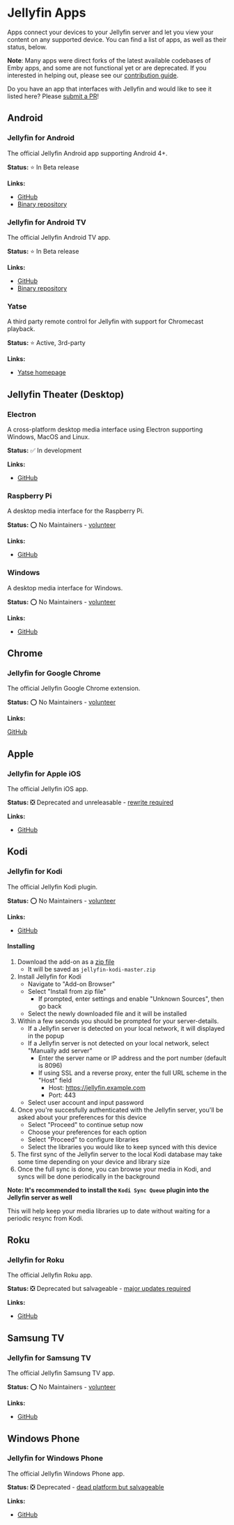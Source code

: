 # Jellyfin Apps

Apps connect your devices to your Jellyfin server and let you view your content on any supported device. You can find a list of apps, as well as their status, below.

**Note**: Many apps were direct forks of the latest available codebases of Emby apps, and some are not functional yet or are deprecated. If you interested in helping out, please see our [contribution guide](/contributor-docs/contributing).

Do you have an app that interfaces with Jellyfin and would like to see it listed here? Please [submit a PR](https://github.com/jellyfin/jellyfin-docs)!

## Android

### Jellyfin for Android

The official Jellyfin Android app supporting Android 4+.

**Status:** ⭐ In Beta release

**Links:**

* [GitHub](https://github.com/jellyfin/jellyfin-android)
* [Binary repository](https://repo.jellyfin.org/releases/client/android)

### Jellyfin for Android TV

The official Jellyfin Android TV app.

**Status:** ⭐ In Beta release

**Links:**

* [GitHub](https://github.com/jellyfin/jellyfin-androidtv)
* [Binary repository](https://repo.jellyfin.org/releases/client/androidtv)

### Yatse

A third party remote control for Jellyfin with support for Chromecast playback.

**Status:** ⭐ Active, 3rd-party

**Links:**

* [Yatse homepage](https://yatse.tv/)

## Jellyfin Theater (Desktop)

### Electron

A cross-platform desktop media interface using Electron supporting Windows, MacOS and Linux.

**Status:** ✅ In development

**Links:**

* [GitHub](https://github.com/jellyfin/jellyfin-theater-electron)

### Raspberry Pi

A desktop media interface for the Raspberry Pi.

**Status:** ⭕ No Maintainers - [volunteer](/contributor-docs/contributing)

**Links:**

* [GitHub](https://github.com/jellyfin/jellyfin-theater-pi)

### Windows

A desktop media interface for Windows.

**Status:** ⭕ No Maintainers - [volunteer](/contributor-docs/contributing)

**Links:**

* [GitHub](https://github.com/jellyfin/jellyfin-theater-windows)

## Chrome

### Jellyfin for Google Chrome

The official Jellyfin Google Chrome extension.

**Status:** ⭕ No Maintainers - [volunteer](/contributor-docs/contributing)

**Links:**

[GitHub](https://github.com/jellyfin/jellyfin-chrome)


## Apple

### Jellyfin for Apple iOS

The official Jellyfin iOS app.

**Status:** ❎ Deprecated and unreleasable - [rewrite required](/contributor-docs/contributing)

**Links:**

* [GitHub](https://github.com/jellyfin/jellyfin-ios)

## Kodi

### Jellyfin for Kodi

The official Jellyfin Kodi plugin.

**Status:** ⭕ No Maintainers - [volunteer](/contributor-docs/contributing)

**Links:**

* [GitHub](https://github.com/jellyfin/jellyfin-kodi)

#### Installing

1. Download the add-on as a [zip file](https://github.com/jellyfin/jellyfin-kodi/archive/master.zip)
    * It will be saved as `jellyfin-kodi-master.zip`
2. Install Jellyfin for Kodi
    * Navigate to "Add-on Browser"
    * Select "Install from zip file"
        * If prompted, enter settings and enable "Unknown Sources", then go back
    * Select the newly downloaded file and it will be installed
3. Within a few seconds you should be prompted for your server-details.
    * If a Jellyfin server is detected on your local network, it will displayed in the popup
    * If a Jellyfin server is not detected on your local network, select "Manually add server"
        * Enter the server name or IP address and the port number (default is 8096)
        * If using SSL and a reverse proxy, enter the full URL scheme in the "Host" field
            * Host: https://jellyfin.example.com
            * Port: 443
    * Select user account and input password
4. Once you're succesfully authenticated with the Jellyfin server, you'll be asked about your preferences for this device
    * Select "Proceed" to continue setup now
    * Choose your preferences for each option
    * Select "Proceed" to configure libraries
    * Select the libraries you would like to keep synced with this device
5. The first sync of the Jellyfin server to the local Kodi database may take some time depending on your device and library size
6. Once the full sync is done, you can browse your media in Kodi, and syncs will be done periodically in the background

**Note: It's recommended to install the `Kodi Sync Queue` plugin into the Jellyfin server as well**

This will help keep your media libraries up to date without waiting for a periodic resync from Kodi.


## Roku

### Jellyfin for Roku

The official Jellyfin Roku app.

**Status:** ❎ Deprecated but salvageable - [major updates required](/contributor-docs/contributing)

**Links:**

* [GitHub](https://github.com/jellyfin/jellyfin-roku)

## Samsung TV

### Jellyfin for Samsung TV

The official Jellyfin Samsung TV app.

**Status:** ⭕ No Maintainers - [volunteer](/contributor-docs/contributing)

**Links:**

* [GitHub](https://github.com/jellyfin/jellyfin-samsungtv)

## Windows Phone

### Jellyfin for Windows Phone

The official Jellyfin Windows Phone app.

**Status:** ❎ Deprecated - [dead platform but salvageable](/contributor-docs/contributing)

**Links:**

* [GitHub](https://github.com/jellyfin/jellyfin-windowsphone)
